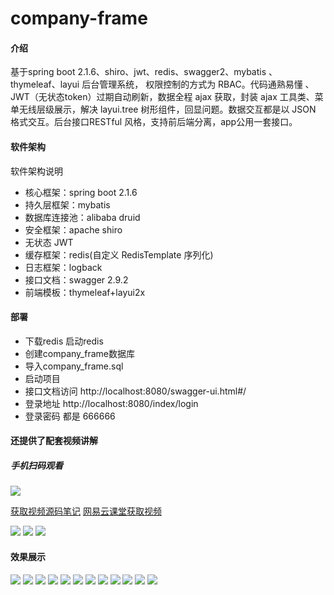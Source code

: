 # company-frame

#### 介绍
基于spring boot 2.1.6、shiro、jwt、redis、swagger2、mybatis 、thymeleaf、layui 后台管理系统， 权限控制的方式为 RBAC。代码通熟易懂 、JWT（无状态token）过期自动刷新，数据全程 ajax 获取，封装 ajax 工具类、菜单无线层级展示，解决 layui.tree 树形组件，回显问题。数据交互都是以 JSON 格式交互。后台接口RESTful 风格，支持前后端分离，app公用一套接口。 

#### 软件架构
软件架构说明
* 核心框架：spring boot 2.1.6
* 持久层框架：mybatis
* 数据库连接池：alibaba druid
* 安全框架：apache shiro
* 无状态 JWT
* 缓存框架：redis(自定义 RedisTemplate 序列化)
* 日志框架：logback
* 接口文档：swagger 2.9.2
* 前端模板：thymeleaf+layui2x

#### **部署**

- 下载redis 启动redis
- 创建company_frame数据库
- 导入company_frame.sql
- 启动项目
- 接口文档访问 http://localhost:8080/swagger-ui.html#/
- 登录地址 http://localhost:8080/index/login
- 登录密码 都是 666666


####  还提供了配套视频讲解
##### 手机扫码观看
![](https://gitee.com/yingxue985/company-frame/raw/master/src/main/resources/static/images/class/16.jpg) 

[获取视频源码笔记](https://item.taobao.com/item.htm?spm=a2oq0.12575281.0.0.4bf61debIaDnFg&ft=t&id=608067900908)
[网易云课堂获取视频](https://study.163.com/course/introduction.htm?share=2&shareId=480000002172852&courseId=1209674835&_trace_c_p_k2_=69ae6b3d440249759ad085487f89f73a)

![](https://gitee.com/yingxue985/company-frame/raw/master/src/main/resources/static/images/class/15.jpg) 
![](https://gitee.com/yingxue985/company-frame/raw/master/src/main/resources/static/images/class/13.jpg) 
![](https://gitee.com/yingxue985/company-frame/raw/master/src/main/resources/static/images/class/14.jpg)
#### 效果展示

![](https://gitee.com/yingxue985/company-frame/raw/master/src/main/resources/static/images/class/1.JPG) 
![](https://gitee.com/yingxue985/company-frame/raw/master/src/main/resources/static/images/class/2.JPG)
![](https://gitee.com/yingxue985/company-frame/raw/master/src/main/resources/static/images/class/.JPG) 
![](https://gitee.com/yingxue985/company-frame/raw/master/src/main/resources/static/images/class/4.JPG) 
![](https://gitee.com/yingxue985/company-frame/raw/master/src/main/resources/static/images/class/5.JPG) 
![](https://gitee.com/yingxue985/company-frame/raw/master/src/main/resources/static/images/class/6.JPG) 
![](https://gitee.com/yingxue985/company-frame/raw/master/src/main/resources/static/images/class/7.JPG) 
![](https://gitee.com/yingxue985/company-frame/raw/master/src/main/resources/static/images/class/8.JPG) 
![](https://gitee.com/yingxue985/company-frame/raw/master/src/main/resources/static/images/class/9.JPG) 
![](https://gitee.com/yingxue985/company-frame/raw/master/src/main/resources/static/images/class/10.JPG) 
![](https://gitee.com/yingxue985/company-frame/raw/master/src/main/resources/static/images/class/11.JPG) 
![](https://gitee.com/yingxue985/company-frame/raw/master/src/main/resources/static/images/class/12.JPG)  




